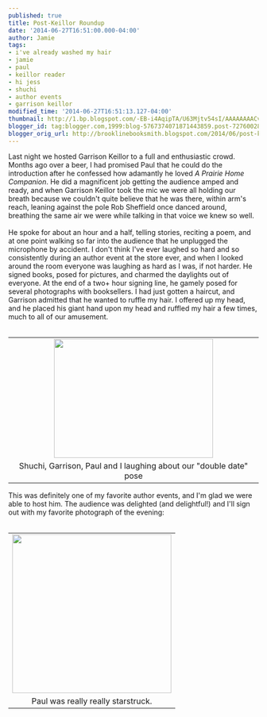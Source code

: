 ```yaml
---
published: true
title: Post-Keillor Roundup
date: '2014-06-27T16:51:00.000-04:00'
author: Jamie
tags:
- i've already washed my hair
- jamie
- paul
- keillor reader
- hi jess
- shuchi
- author events
- garrison keillor
modified_time: '2014-06-27T16:51:13.127-04:00'
thumbnail: http://1.bp.blogspot.com/-EB-i4AqipTA/U63Mjtv54sI/AAAAAAAACvk/QTedDZpRQos/s72-c/gk.JPG
blogger_id: tag:blogger.com,1999:blog-5767374071871443859.post-7276002830470322079
blogger_orig_url: http://brooklinebooksmith.blogspot.com/2014/06/post-keillor-roundup.html
---
```


<div class="separator" style="clear: both; text-align: left;">Last night we hosted Garrison Keillor to a full and enthusiastic crowd. Months ago over a beer, I had promised Paul that he could do the introduction after he confessed how adamantly he loved <i>A Prairie Home Companion</i>. He did a magnificent job getting the audience amped and ready, and when Garrison Keillor took the mic we were all holding our breath because we couldn't quite believe that he was there, within arm's reach, leaning against the pole Rob Sheffield once danced around, breathing the same air we were while talking in that voice we knew so well.&nbsp;</div><div class="separator" style="clear: both; text-align: left;"><br /></div><div class="separator" style="clear: both; text-align: left;">He spoke for about an hour and a half, telling stories, reciting a poem, and at one point walking so far into the audience that he unplugged the microphone by accident. I don't think I've ever laughed so hard and so consistently during an author event at the store ever, and when I looked around the room everyone was laughing as hard as I was, if not harder. He signed books, posed for pictures, and charmed the daylights out of everyone. At the end of a two+ hour signing line, he gamely posed for several photographs with booksellers. I had just gotten a haircut, and Garrison admitted that he wanted to ruffle my hair. I offered up my head, and he placed his giant hand upon my head and ruffled my hair a few times, much to all of our amusement.&nbsp;</div><div class="separator" style="clear: both; text-align: center;"><br /></div><table align="center" cellpadding="0" cellspacing="0" class="tr-caption-container" style="margin-left: auto; margin-right: auto; text-align: center;"><tbody><tr><td style="text-align: center;"><a href="http://1.bp.blogspot.com/-EB-i4AqipTA/U63Mjtv54sI/AAAAAAAACvk/QTedDZpRQos/s1600/gk.JPG" imageanchor="1" style="margin-left: auto; margin-right: auto;"><img border="0" src="http://1.bp.blogspot.com/-EB-i4AqipTA/U63Mjtv54sI/AAAAAAAACvk/QTedDZpRQos/s1600/gk.JPG" height="240" width="320" /></a></td></tr><tr><td class="tr-caption" style="text-align: center;">Shuchi, Garrison, Paul and I laughing about our "double date" pose</td></tr></tbody></table><div>This was definitely one of my favorite author events, and I'm glad we were able to host him. The audience was delighted (and delightful!) and I'll sign out with my favorite photograph of the evening:&nbsp;</div><div><br /></div><table align="center" cellpadding="0" cellspacing="0" class="tr-caption-container" style="margin-left: auto; margin-right: auto; text-align: center;"><tbody><tr><td style="text-align: center;"><a href="http://1.bp.blogspot.com/-kr7e55Swx84/U63YYyHCiuI/AAAAAAAACv0/jO9x94RC7Wo/s1600/paul.JPG" imageanchor="1" style="margin-left: auto; margin-right: auto;"><img border="0" src="http://1.bp.blogspot.com/-kr7e55Swx84/U63YYyHCiuI/AAAAAAAACv0/jO9x94RC7Wo/s1600/paul.JPG" height="320" width="320" /></a></td></tr><tr><td class="tr-caption" style="text-align: center;">Paul was really really starstruck.</td></tr></tbody></table><div><br /></div><div>&nbsp;</div>